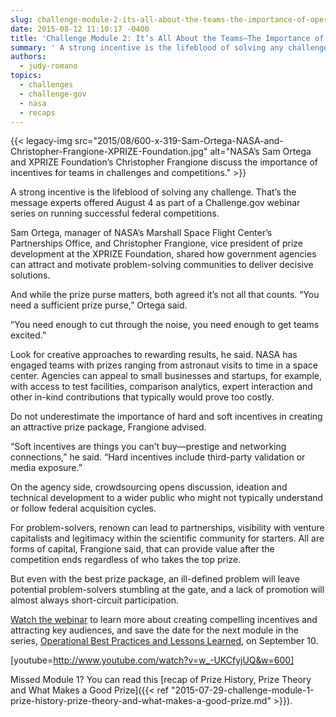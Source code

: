 ```yaml
---
slug: challenge-module-2-its-all-about-the-teams-the-importance-of-operational-incentives-in-prizes
date: 2015-08-12 11:10:17 -0400
title: 'Challenge Module 2: It’s All About the Teams—The Importance of Operational Incentives in Prizes'
summary: ' A strong incentive is the lifeblood of solving any challenge. That’s the message experts offered August 4 as part of a Challenge.gov webinar series on running successful federal competitions. Sam Ortega, manager'
authors:
  - judy-romano
topics:
  - challenges
  - challenge-gov
  - nasa
  - recaps
---
```


{{< legacy-img src="2015/08/600-x-319-Sam-Ortega-NASA-and-Christopher-Frangione-XPRIZE-Foundation.jpg" alt="NASA’s Sam Ortega and XPRIZE Foundation’s Christopher Frangione discuss the importance of incentives for teams in challenges and competitions." >}}

A strong incentive is the lifeblood of solving any challenge. That’s the message experts offered August 4 as part of a Challenge.gov webinar series on running successful federal competitions.

Sam Ortega, manager of NASA’s Marshall Space Flight Center’s Partnerships Office, and Christopher Frangione, vice president of prize development at the XPRIZE Foundation, shared how government agencies can attract and motivate problem-solving communities to deliver decisive solutions.

And while the prize purse matters, both agreed it’s not all that counts. “You need a sufficient prize purse,” Ortega said.

“You need enough to cut through the noise, you need enough to get teams excited.”

Look for creative approaches to rewarding results, he said. NASA has engaged teams with prizes ranging from astronaut visits to time in a space center. Agencies can appeal to small businesses and startups, for example, with access to test facilities, comparison analytics, expert interaction and other in-kind contributions that typically would prove too costly.

Do not underestimate the importance of hard and soft incentives in creating an attractive prize package, Frangione advised.

“Soft incentives are things you can’t buy—prestige and networking connections,” he said. “Hard incentives include third-party validation or media exposure.”

On the agency side, crowdsourcing opens discussion, ideation and technical development to a wider public who might not typically understand or follow federal acquisition cycles.

For problem-solvers, renown can lead to partnerships, visibility with venture capitalists and legitimacy within the scientific community for starters. All are forms of capital, Frangione said, that can provide value after the competition ends regardless of who takes the top prize.

But even with the best prize package, an ill-defined problem will leave potential problem-solvers stumbling at the gate, and a lack of promotion will almost always short-circuit participation.

[Watch the webinar](https://www.youtube.com/watch?v=w_-UKCfyjUQ&feature=youtu.be) to learn more about creating compelling incentives and attracting key audiences, and save the date for the next module in the series, [Operational Best Practices and Lessons Learned](https://www.youtube.com/watch?v=z6a1V-AXpN8), on September 10.

[youtube=http://www.youtube.com/watch?v=w_-UKCfyjUQ&w=600]

Missed Module 1? You can read this [recap of Prize History, Prize Theory and What Makes a Good Prize]({{< ref "2015-07-29-challenge-module-1-prize-history-prize-theory-and-what-makes-a-good-prize.md" >}}).
